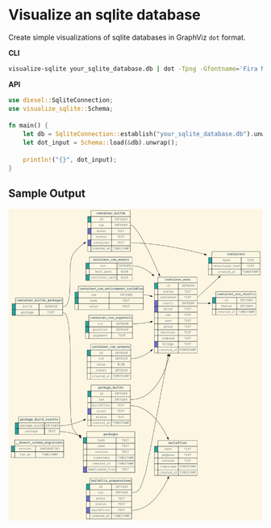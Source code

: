 # Visualize an sqlite database

Create simple visualizations of sqlite databases in GraphViz `dot` format.

**CLI**

```bash
visualize-sqlite your_sqlite_database.db | dot -Tpng -Gfontname='Fira Mono' -Gfontcolor='#586e75' -Gbgcolor='#fdf6e3' -Nfontname='Fira Mono' -Nfontcolor='#586e75' -Efontname='Fira Mono' > output.png
```

**API**

```rust
use diesel::SqliteConnection;
use visualize_sqlite::Schema;

fn main() {
    let db = SqliteConnection::establish("your_sqlite_database.db").unwrap();
    let dot_input = Schema::load(&db).unwrap();

    println!("{}", dot_input);
}
```

## Sample Output

![Sample Output](./example.png)